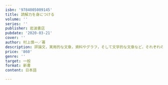 ```yaml
---
isbn: '9784005009145'
title: 読解力を身につける
volume: ''
series: ''
publisher: 岩波書店
pubdate: '2020-03-21'
cover: ''
author: 村上慎一／著
description: 評論文，実用的な文章，資料やグラフ，そして文学的な文章など，それぞれの文章の読み方を丁寧に解説します．
price: '860'
genre: ''
target: 一般
format: 新書
content: 日本語

---
```

